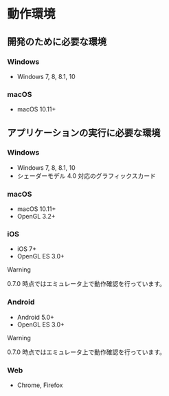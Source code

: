 動作環境
==========

開発のために必要な環境
----------
### Windows
- Windows 7, 8, 8.1, 10

### macOS
- macOS 10.11+


アプリケーションの実行に必要な環境
----------
### Windows
- Windows 7, 8, 8.1, 10
- シェーダーモデル 4.0 対応のグラフィックスカード

### macOS
- macOS 10.11+
- OpenGL 3.2+

### iOS
- iOS 7+
- OpenGL ES 3.0+

> [!Warning]
> 0.7.0 時点ではエミュレータ上で動作確認を行っています。

### Android
- Android 5.0+
- OpenGL ES 3.0+

> [!Warning]
> 0.7.0 時点ではエミュレータ上で動作確認を行っています。

### Web
- Chrome, Firefox

